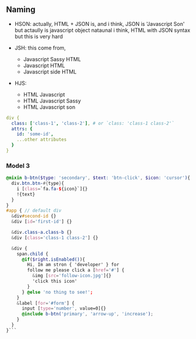 ## Naming

-   HSON:
    actually, HTML + JSON is,
    and i think, JSON is 'Javascript Son'
    but actaully is javascript object nataunal
    i think, HTML with JSON syntax but this is very hard
-   JSH:
    this come from,

    -   Javascript Sassy HTML
    -   Javascript HTML
    -   Javascript side HTML

-   HJS:
    -   HTML Javascript
    -   HTML Javascript Sassy
    -   HTML Javascript son

```yml
div {
  class: ['class-1', 'class-2'], # or `class: 'class-1 class-2'`
  attrs: {
    id: 'some-id',
    ...other attributes
  }
}
```

### Model 3

````scss
@mixin b-btn($type: 'secondary', $text: 'btn-click', $icon: 'cursor'){
  div.btn.btn-#{type}{
    i [class=`fa.fa-${icon}`]{}
    !{text}
  }
}
#app { // default div
  &div#second-id {}
  &div [id='first-id'] {}

  &div.class-a.class-b {}
  &div [class='class-1 class-2'] {}

  &div {
    span.child {
      @if($right.isEnabled()){
        Hi, Im am stron { 'developer' } for
        follow me please click a [href='#'] {
          &img [src='follow-icon.jpg']{}
          'click this icon'
        }
      } @else 'no thing to see!';
    }
    &label [for='#form'] {
      input [type='number', value=0]{}
      @include b-btn('primary', 'arrow-up', 'increase');
    }
  }
}```
````
